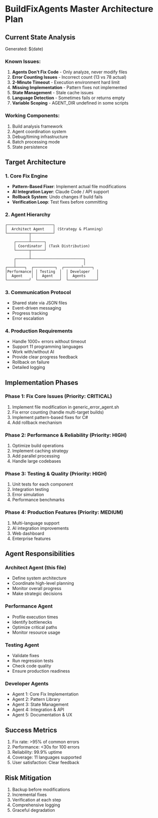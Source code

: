 # BuildFixAgents Master Architecture Plan

## Current State Analysis
Generated: $(date)

### Known Issues:
1. **Agents Don't Fix Code** - Only analyze, never modify files
2. **Error Counting Issues** - Incorrect count (13 vs 78 actual)
3. **2-Minute Timeout** - Execution environment hard limit
4. **Missing Implementation** - Pattern fixes not implemented
5. **State Management** - Stale cache issues
6. **Language Detection** - Sometimes fails or returns empty
7. **Variable Scoping** - AGENT_DIR undefined in some scripts

### Working Components:
1. Build analysis framework
2. Agent coordination system
3. Debug/timing infrastructure
4. Batch processing mode
5. State persistence

## Target Architecture

### 1. Core Fix Engine
- **Pattern-Based Fixer**: Implement actual file modifications
- **AI Integration Layer**: Claude Code / API support
- **Rollback System**: Undo changes if build fails
- **Verification Loop**: Test fixes before committing

### 2. Agent Hierarchy
```
┌─────────────────────┐
│  Architect Agent    │ (Strategy & Planning)
└──────────┬──────────┘
           │
    ┌──────┴──────┐
    │ Coordinator │ (Task Distribution)
    └──────┬──────┘
           │
    ┌──────┴────────────────────────┐
    │                               │
┌───┴────┐  ┌──────────┐  ┌────────┴────┐
│Performance│ │ Testing  │  │ Developer   │
│  Agent    │ │  Agent   │  │  Agents     │
└──────────┘  └──────────┘  └─────────────┘
```

### 3. Communication Protocol
- Shared state via JSON files
- Event-driven messaging
- Progress tracking
- Error escalation

### 4. Production Requirements
- Handle 1000+ errors without timeout
- Support 11 programming languages
- Work with/without AI
- Provide clear progress feedback
- Rollback on failure
- Detailed logging

## Implementation Phases

### Phase 1: Fix Core Issues (Priority: CRITICAL)
1. Implement file modification in generic_error_agent.sh
2. Fix error counting (handle multi-target builds)
3. Implement pattern-based fixes for C#
4. Add rollback mechanism

### Phase 2: Performance & Reliability (Priority: HIGH)
1. Optimize build operations
2. Implement caching strategy
3. Add parallel processing
4. Handle large codebases

### Phase 3: Testing & Quality (Priority: HIGH)
1. Unit tests for each component
2. Integration testing
3. Error simulation
4. Performance benchmarks

### Phase 4: Production Features (Priority: MEDIUM)
1. Multi-language support
2. AI integration improvements
3. Web dashboard
4. Enterprise features

## Agent Responsibilities

### Architect Agent (this file)
- Define system architecture
- Coordinate high-level planning
- Monitor overall progress
- Make strategic decisions

### Performance Agent
- Profile execution times
- Identify bottlenecks
- Optimize critical paths
- Monitor resource usage

### Testing Agent
- Validate fixes
- Run regression tests
- Check code quality
- Ensure production readiness

### Developer Agents
- Agent 1: Core Fix Implementation
- Agent 2: Pattern Library
- Agent 3: State Management
- Agent 4: Integration & API
- Agent 5: Documentation & UX

## Success Metrics
1. Fix rate: >95% of common errors
2. Performance: <30s for 100 errors
3. Reliability: 99.9% uptime
4. Coverage: 11 languages supported
5. User satisfaction: Clear feedback

## Risk Mitigation
1. Backup before modifications
2. Incremental fixes
3. Verification at each step
4. Comprehensive logging
5. Graceful degradation

